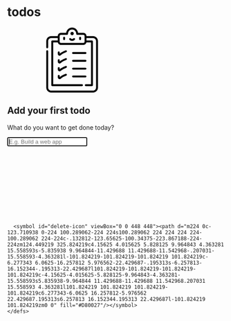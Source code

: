 <main>
    <div class="container">
      <h1 class="app-title">todos</h1>
      <ul class="todo-list js-todo-list"></ul>
      <!-- add the empty state here -->
      <div class="empty-state">
        <svg class="checklist-icon"><use href="#checklist-icon"></use></svg>
        <h2 class="empty-state__title">Add your first todo</h2>
        <p class="empty-state__description">What do you want to get done today?</p>
      </div>
      <!-- end -->
      <form class="js-form">
        <input autofocus type="text" aria-label="Enter a new todo item" placeholder="E.g. Build a web app" class="js-todo-input">
      </form>
    </div>
  </main>
  <head>
      <script src="app.js"></script>
      <link rel="stylesheet" href="style.css">
  </head>
  
  <svg>
    <defs>
      <symbol id="checklist-icon" viewBox="-52 0 512 512"><path d="m217.140625 47.226562c0 7.1875-5.832031 13.015626-13.019531 13.015626-7.191406 0-13.019532-5.828126-13.019532-13.015626 0-7.191406 5.828126-13.019531 13.019532-13.019531 7.1875 0 13.019531 5.828125 13.019531 13.019531zm0 0"/><path d="m140.917969 98.820312c4.144531 0 7.5-3.355468 7.5-7.5v-11.4375c0-4.140624-3.355469-7.5-7.5-7.5-4.140625 0-7.5 3.359376-7.5 7.5v11.4375c0 4.144532 3.359375 7.5 7.5 7.5zm0 0"/><path d="m267.320312 98.820312c4.144532 0 7.5-3.355468 7.5-7.5v-11.4375c0-4.140624-3.355468-7.5-7.5-7.5-4.140624 0-7.5 3.359376-7.5 7.5v11.4375c0 4.144532 3.359376 7.5 7.5 7.5zm0 0"/><path d="m204.121094 104.925781c8.242187 0 15.984375-3.449219 21.246094-9.464843 2.726562-3.117188 2.40625-7.855469-.710938-10.582032-3.121094-2.726562-7.855469-2.410156-10.582031.710938-2.410157 2.753906-6.039063 4.335937-9.953125 4.335937-3.917969 0-7.542969-1.582031-9.953125-4.335937-2.726563-3.121094-7.464844-3.4375-10.582031-.710938-3.121094 2.726563-3.4375 7.464844-.710938 10.582032 5.257812 6.015624 13 9.464843 21.246094 9.464843zm0 0"/><path d="m162.492188 184.390625c-1.308594-3.929687-5.558594-6.054687-9.484376-4.742187-21.402343 7.132812-37.015624 17.507812-46.878906 25.582031v-9.789063c0-4.140625-3.359375-7.5-7.5-7.5s-7.5 3.359375-7.5 7.5v12.710938c0 11.421875 13.816406 17.8125 22.5 10.359375 8.640625-7.410157 23.304688-17.695313 44.121094-24.636719 3.929688-1.308594 6.054688-5.554688 4.742188-9.484375zm0 0"/><path d="m211.460938 208.035156h98.148437c4.144531 0 7.5-3.359375 7.5-7.5s-3.355469-7.5-7.5-7.5h-98.148437c-4.140626 0-7.5 3.359375-7.5 7.5s3.359374 7.5 7.5 7.5zm0 0"/><path d="m162.492188 245.972656c-1.308594-3.929687-5.558594-6.054687-9.484376-4.746094-21.402343 7.136719-37.015624 17.511719-46.878906 25.585938v-9.789062c0-4.144532-3.359375-7.5-7.5-7.5s-7.5 3.355468-7.5 7.5v12.710937c0 11.40625 13.8125 17.808594 22.5 10.359375 8.640625-7.410156 23.304688-17.699219 44.121094-24.636719 3.929688-1.308593 6.054688-5.554687 4.742188-9.484375zm0 0"/><path d="m211.460938 269.617188h98.148437c4.144531 0 7.5-3.359376 7.5-7.5 0-4.144532-3.355469-7.5-7.5-7.5h-98.148437c-4.140626 0-7.5 3.355468-7.5 7.5 0 4.140624 3.359374 7.5 7.5 7.5zm0 0"/><path d="m162.492188 307.554688c-1.308594-3.929688-5.558594-6.054688-9.484376-4.746094-21.402343 7.136718-37.015624 17.511718-46.878906 25.585937v-9.789062c0-4.144531-3.359375-7.5-7.5-7.5s-7.5 3.355469-7.5 7.5v12.710937c0 11.402344 13.8125 17.808594 22.5 10.359375 8.640625-7.410156 23.308594-17.699219 44.121094-24.636719 3.929688-1.308593 6.054688-5.554687 4.742188-9.484374zm0 0"/><path d="m211.460938 331.199219h98.148437c4.144531 0 7.5-3.359375 7.5-7.5 0-4.144531-3.355469-7.5-7.5-7.5h-98.148437c-4.140626 0-7.5 3.355469-7.5 7.5 0 4.140625 3.359374 7.5 7.5 7.5zm0 0"/><path d="m98.628906 372.6875c-4.140625 0-7.5 3.359375-7.5 7.5v12.710938c0 11.402343 13.808594 17.820312 22.5 10.359374 8.640625-7.410156 23.308594-17.699218 44.121094-24.636718 3.929688-1.308594 6.054688-5.558594 4.746094-9.484375-1.3125-3.933594-5.558594-6.054688-9.488282-4.746094-21.398437 7.132813-37.015624 17.511719-46.878906 25.582031v-9.789062c0-4.140625-3.359375-7.496094-7.5-7.496094zm0 0"/><path d="m211.460938 392.777344h98.148437c4.144531 0 7.5-3.355469 7.5-7.5 0-4.140625-3.355469-7.5-7.5-7.5h-98.148437c-4.140626 0-7.5 3.359375-7.5 7.5 0 4.144531 3.359374 7.5 7.5 7.5zm0 0"/><path d="m369.109375 67.765625h-51.667969v-1.007813c0-13.617187-11.078125-24.695312-24.695312-24.695312h-41.683594c-2.578125-23.621094-22.648438-42.0625-46.941406-42.0625-24.296875 0-44.363282 18.441406-46.945313 42.0625h-41.679687c-13.617188 0-24.695313 11.078125-24.695313 24.695312v1.007813h-51.671875c-21.574218 0-39.128906 17.554687-39.128906 39.128906v48.898438c0 4.140625 3.359375 7.5 7.5 7.5s7.5-3.359375 7.5-7.5v-48.898438c0-13.304687 10.824219-24.128906 24.128906-24.128906h51.671875v18.847656h-43.507812c-4.144531 0-7.5 3.359375-7.5 7.5v345.066407c0 4.140624 3.355469 7.5 7.5 7.5h234.792969c4.144531 0 7.5-3.359376 7.5-7.5 0-4.144532-3.355469-7.5-7.5-7.5h-227.292969v-330.066407h36.472656c.003906.019531.011719.039063.015625.058594.007812.039063.011719.078125.019531.113281 2.320313 11.316406 12.648438 19.726563 24.195313 19.726563h177.25c11.441406 0 21.882812-8.457031 24.191406-19.726563.007812-.035156.015625-.074218.023438-.113281.003906-.019531.007812-.035156.011718-.058594h36.476563v330.066407h-41.359375c-4.144532 0-7.5 3.355468-7.5 7.5 0 4.140624 3.355468 7.5 7.5 7.5h48.859375c4.140625 0 7.5-3.359376 7.5-7.5v-345.066407c0-4.140625-3.359375-7.5-7.5-7.5h-43.507813v-18.847656h51.671875c13.304688 0 24.128907 10.824219 24.128907 24.128906v365.976563c0 13.304687-10.824219 24.128906-24.128907 24.128906h-329.984375c-13.304687 0-24.128906-10.824219-24.128906-24.128906v-287.082032c0-4.140624-3.359375-7.5-7.5-7.5s-7.5 3.359376-7.5 7.5v287.082032c0 21.574218 17.554688 39.128906 39.128906 39.128906h329.980469c21.578125 0 39.128906-17.554688 39.128906-39.128906v-365.976563c.003907-21.574219-17.550781-39.128906-39.128906-39.128906zm-263.308594-1.007813c0-5.347656 4.347657-9.695312 9.695313-9.695312h48.972656c5.792969 0 7.425781-5.015625 7.425781-9.839844 0-17.765625 14.457031-32.222656 32.226563-32.222656 17.765625 0 32.222656 14.453125 32.222656 32.222656 0 4.8125 1.691406 9.839844 7.425781 9.839844h48.976563c5.347656 0 9.695312 4.347656 9.695312 9.695312v42.355469c0 1.875.128906 3.769531-.4375 5.582031-1.226562 3.945313-4.914062 6.816407-9.257812 6.816407h-177.25c-4.34375 0-8.03125-2.871094-9.261719-6.816407-.558594-1.796874-.433594-3.71875-.433594-5.582031zm0 0"/></symbol>
      
      <symbol id="delete-icon" viewBox="0 0 448 448"><path d="m224 0c-123.710938 0-224 100.289062-224 224s100.289062 224 224 224 224-100.289062 224-224c-.132812-123.65625-100.34375-223.867188-224-224zm124.449219 325.824219c4.15625 4.015625 5.828125 9.964843 4.363281 15.558593s-5.835938 9.964844-11.429688 11.429688-11.542968-.207031-15.558593-4.363281l-101.824219-101.824219-101.824219 101.824219c-6.277343 6.0625-16.257812 5.976562-22.429687-.195313s-6.257813-16.152344-.195313-22.429687l101.824219-101.824219-101.824219-101.824219c-4.15625-4.015625-5.828125-9.964843-4.363281-15.558593s5.835938-9.964844 11.429688-11.429688 11.542968.207031 15.558593 4.363281l101.824219 101.824219 101.824219-101.824219c6.277343-6.0625 16.257812-5.976562 22.429687.195313s6.257813 16.152344.195313 22.429687l-101.824219 101.824219zm0 0" fill="#D80027"/></symbol>
    </defs>
  </svg>
